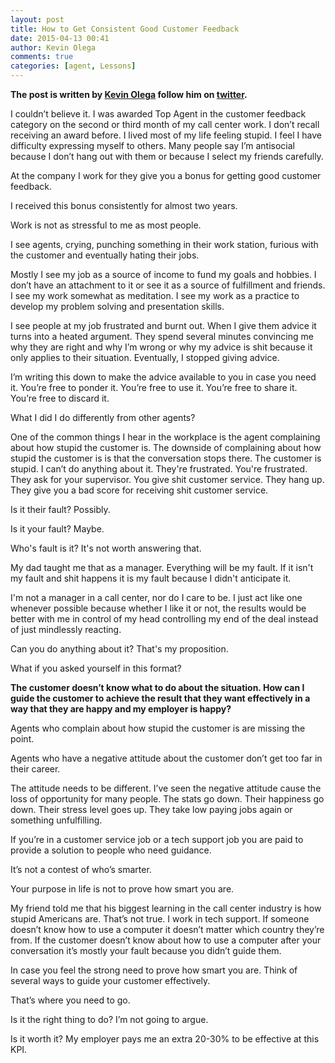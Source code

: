 ```yaml
---
layout: post
title: How to Get Consistent Good Customer Feedback
date: 2015-04-13 00:41
author: Kevin Olega
comments: true
categories: [agent, Lessons]
---
```

**The post is written by <a href="http://kevinolega.com">Kevin Olega</a> follow him on <a href="http://twitter.com/kevinolega">twitter</a>.**

I couldn’t believe it. I was awarded Top Agent in the customer feedback category on the second or third month of my call center work. I don’t recall receiving an award before. I lived most of my life feeling stupid. I feel I have difficulty expressing myself to others. Many people say I’m antisocial because I don’t hang out with them or because I select my friends carefully.

At the company I work for they give you a bonus for getting good customer feedback.

I received this bonus consistently for almost two years.

Work is not as stressful to me as most people.

I see agents, crying, punching something in their work station, furious with the customer and eventually hating their jobs.

Mostly I see my job as a source of income to fund my goals and hobbies. I don’t have an attachment to it or see it as a source of fulfillment and friends. I see my work somewhat as meditation. I see my work as a practice to develop my problem solving and presentation skills.

I see people at my job frustrated and burnt out. When I give them advice it turns into a heated argument. They spend several minutes convincing me why they are right and why I’m wrong or why my advice is shit because it only applies to their situation. Eventually, I stopped giving advice.

I’m writing this down to make the advice available to you in case you need it. You’re free to ponder it. You’re free to use it. You’re free to share it. You’re free to discard it.

What I did I do differently from other agents?

One of the common things I hear in the workplace is the agent complaining about how stupid the customer is. The downside of complaining about how stupid the customer is is that the conversation stops there. The customer is stupid. I can’t do anything about it. They're frustrated. You're frustrated. They ask for your supervisor. You give shit customer service. They hang up. They give you a bad score for receiving shit customer service.

Is it their fault? Possibly.

Is it your fault? Maybe.

Who's fault is it? It's not worth answering that.

My dad taught me that as a manager. Everything will be my fault. If it isn't my fault and shit happens it is my fault because I didn't anticipate it.

I'm not a manager in a call center, nor do I care to be. I just act like one whenever possible because whether I like it or not, the results would be better with me in control of my head controlling my end of the deal instead of just mindlessly reacting.

Can you do anything about it? That's my proposition.

What if you asked yourself in this format?

**The customer doesn’t know what to do about the situation. How can I guide the customer to achieve the result that they want effectively in a way that they are happy and my employer is happy?**

Agents who complain about how stupid the customer is are missing the point.

Agents who have a negative attitude about the customer don’t get too far in their career.

The attitude needs to be different. I’ve seen the negative attitude cause the loss of opportunity for many people. The stats go down. Their happiness go down. Their stress level goes up. They take low paying jobs again or something unfulfilling.

If you’re in a customer service job or a tech support job you are paid to provide a solution to people who need guidance.

It’s not a contest of who’s smarter.

Your purpose in life is not to prove how smart you are.

My friend told me that his biggest learning in the call center industry is how stupid Americans are. That’s not true. I work in tech support. If someone doesn’t know how to use a computer it doesn’t matter which country they’re from. If the customer doesn’t know about how to use a computer after your conversation it’s mostly your fault because you didn’t guide them.

In case you feel the strong need to prove how smart you are. Think of several ways to guide your customer effectively.

That’s where you need to go.

Is it the right thing to do? I’m not going to argue.

Is it worth it? My employer pays me an extra 20-30% to be effective at this KPI.


